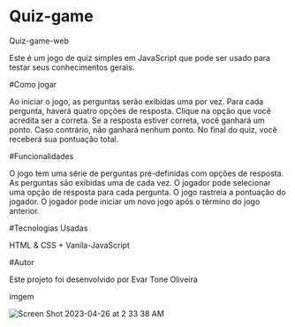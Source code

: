# Quiz-game
 Quiz-game-web
 
Este é um jogo de quiz simples em JavaScript que pode ser usado para testar seus conhecimentos gerais.

#Como jogar

Ao iniciar o jogo, as perguntas serão exibidas uma por vez. Para cada pergunta, haverá quatro opções de resposta. Clique na opção que você acredita ser a correta. Se a resposta estiver correta, você ganhará um ponto. Caso contrário, não ganhará nenhum ponto. No final do quiz, você receberá sua pontuação total.

#Funcionalidades

O jogo tem uma série de perguntas pré-definidas com opções de resposta.
As perguntas são exibidas uma de cada vez.
O jogador pode selecionar uma opção de resposta para cada pergunta.
O jogo rastreia a pontuação do jogador.
O jogador pode iniciar um novo jogo após o término do jogo anterior.

#Tecnologias Usadas

HTML & CSS + Vanila-JavaScript

#Autor

Este projeto foi desenvolvido por Evar Tone Oliveira 

imgem

![Screen Shot 2023-04-26 at 2 33 38 AM](https://user-images.githubusercontent.com/121437726/234443579-790195e7-bd82-4696-ae0d-58604bd17564.jpg)

